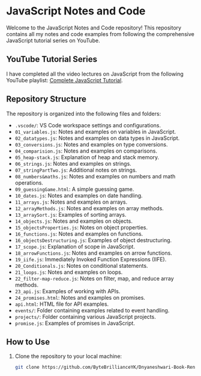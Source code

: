 # JavaScript Notes and Code

Welcome to the JavaScript Notes and Code repository! This repository contains all my notes and code examples from following the comprehensive JavaScript tutorial series on YouTube.

## YouTube Tutorial Series

I have completed all the video lectures on JavaScript from the following YouTube playlist: [Complete JavaScript Tutorial](https://youtu.be/Q2x1Q0uLtVU?si=Pg63dKNkqw6HYXWk).

## Repository Structure

The repository is organized into the following files and folders:

- `.vscode/`: VS Code workspace settings and configurations.
- `01_variables.js`: Notes and examples on variables in JavaScript.
- `02_datatypes.js`: Notes and examples on data types in JavaScript.
- `03_conversions.js`: Notes and examples on type conversions.
- `04_comparision.js`: Notes and examples on comparisons.
- `05_heap-stack.js`: Explanation of heap and stack memory.
- `06_strings.js`: Notes and examples on strings.
- `07_stringPartTwo.js`: Additional notes on strings.
- `08_numbers&maths.js`: Notes and examples on numbers and math operations.
- `09_guessingGame.html`: A simple guessing game.
- `10_dates.js`: Notes and examples on date handling.
- `11_arrays.js`: Notes and examples on arrays.
- `12_arrayMethods.js`: Notes and examples on array methods.
- `13_arraySort.js`: Examples of sorting arrays.
- `14_objects.js`: Notes and examples on objects.
- `15_objectsProperties.js`: Notes on object properties.
- `16_functions.js`: Notes and examples on functions.
- `16_objectsDestructuring.js`: Examples of object destructuring.
- `17_scope.js`: Explanation of scope in JavaScript.
- `18_arrowFunctions.js`: Notes and examples on arrow functions.
- `19_iife.js`: Immediately Invoked Function Expressions (IIFE).
- `20_Conditionals.js`: Notes on conditional statements.
- `21_loops.js`: Notes and examples on loops.
- `22_filter-map-reduce.js`: Notes on filter, map, and reduce array methods.
- `23_api.js`: Examples of working with APIs.
- `24_promises.html`: Notes and examples on promises.
- `api.html`: HTML file for API examples.
- `events/`: Folder containing examples related to event handling.
- `projects/`: Folder containing various JavaScript projects.
- `promise.js`: Examples of promises in JavaScript.

## How to Use

1. Clone the repository to your local machine:
   ```sh
   git clone https://github.com/ByteBrillianceYK/Dnyaneshwari-Book-Rental.git
